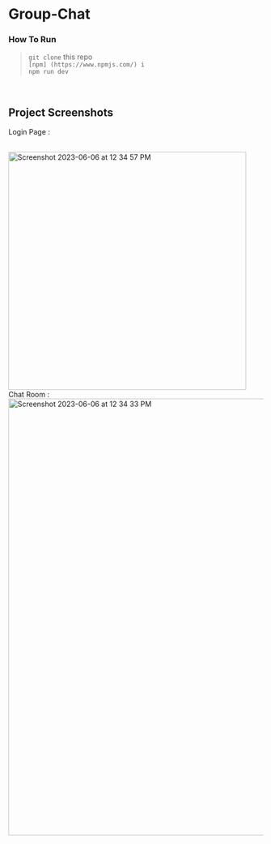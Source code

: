 # Group-Chat
### How To Run 
> `git clone` this repo <br>
> `[npm] (https://www.npmjs.com/) i` <br> 
> `npm run dev` 
<br> 

## Project Screenshots
Login Page : 

<br> 
<img width="470" alt="Screenshot 2023-06-06 at 12 34 57 PM" src="https://github.com/yannikontos/Group-Chat/assets/90143712/1f2c198a-28de-4108-85c2-7d6210377a66">
<br>
Chat Room :
<img width="862" alt="Screenshot 2023-06-06 at 12 34 33 PM" src="https://github.com/yannikontos/Group-Chat/assets/90143712/987ad87e-44f6-4767-b3dd-ac6069bd762f">
